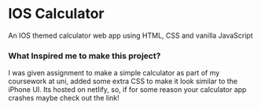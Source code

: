 # IOS Calculator

An IOS themed calculator web app using HTML, CSS and vanilla JavaScript

### What Inspired me to make this project?

I was given assignment to make a simple calculator as part of my coursework at uni, added some extra CSS to make it look similar to the iPhone UI.
Its hosted on netlify, so, if for some reason your calculator app crashes maybe check out the link!

